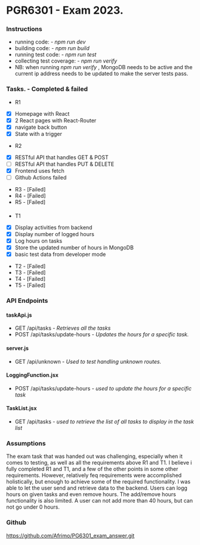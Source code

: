 # PGR6301 - Exam 2023.

### Instructions
* running code: - _npm run dev_
* building code: - _npm run build_
* running test code: - _npm run test_
* collecting test coverage: - _npm run verify_
* NB: when running _npm run verify_ , MongoDB needs to be active and the current ip address needs to be updated to make the server tests pass.

### Tasks. - Completed & failed
* R1
* [x] Homepage with React
* [x] 2 React pages with React-Router
* [x] navigate back button
* [x] State with a trigger

* R2
* [x] RESTful API that handles GET & POST
* [ ] RESTful API that handles PUT & DELETE
* [x] Frontend uses fetch
* [ ] Github Actions failed

* R3 - [Failed]
* R4 - [Failed]
* R5 - [Failed]

####
* T1
* [x] Display activities from backend
* [x] Display number of logged hours
* [x] Log hours on tasks
* [x] Store the updated number of hours in MongoDB
* [x] basic test data from developer mode

* T2 - [Failed] 
* T3 - [Failed]
* T4 - [Failed]
* T5 - [Failed]

### API Endpoints
#### taskApi.js
* GET /api/tasks - _Retrieves all the tasks_
* POST /api/tasks/update-hours - _Updates the hours for a specific task._
#### server.js
* GET /api/unknown -  _Used to test handling unknown routes._
#### LoggingFunction.jsx
* POST /api/tasks/update-hours - _used to update the hours for a specific task_
#### TaskList.jsx
* GET /api/tasks - _used to retrieve the list of all tasks to display in the task list_


### Assumptions
The exam task that was handed out was challenging, especially when it comes to testing, as well as all the requirements above R1 and T1. 
I believe i fully completed R1 and T1, and a few of the other points in some other requirements. 
However, relatively feq requirements were accomplished holistically, but enough to achieve some of the required functionality.
I was able to let the user send and retrieve data to the backend. Users can logg hours on given tasks and even remove hours.
The add/remove hours functionality is also limited. A user can not add more than 40 hours, but can not go under 0 hours.


### Github
https://github.com/Afrimo/PG6301_exam_answer.git